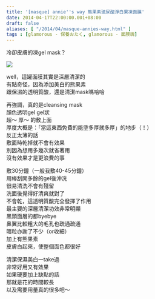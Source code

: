 ```yaml
---
title: '[masque] annie''s way 熊果素玻尿酸淨白果凍面膜'
date: 2014-04-17T22:00:00.001+08:00
draft: false
aliases: [ "/2014/04/masque-annies-way.html" ]
tags : [glamorous - 保養おたく, glamorous - 面膜魂]
---
```


冷卻皮膚的凍gel mask？  

![](/images/anniesway.jpg)

well，這罐面膜其實是深層清潔的  
有點奇怪，因為添加美白的熊果素  
跟保濕的透明質酸，還是清潔mask嗎哈哈  
  
再強調，真的是cleansing mask  
顏色透明gel gel狀  
超～ 厚～ 的敷上面  
厚度大概是：「當這東西免費的能塗多厚就多厚」的地步（！）  
反正太薄的話  
敷面時乾掉就不會有效果  
別因為想用多幾次就省著用  
沒有效果才是更浪費的事  
  
敷30分鐘（一般我敷40-45分鐘）  
用棒刮開多餘的gel後沖洗  
很易清洗不會有殘留  
洗面後覺得好清爽就對了  
不會乾，這透明質酸完全發揮了作用  
最主要的深層清潔功效非常明顯  
黑頭面層的都byebye  
鼻翼比較粗大的毛孔也疏通疏通  
暗粒亦謝了不少（or收細）  
加上有熊果素  
皮膚白起來，使整個面色都很好  
  
清潔保濕美白一take過  
非常好用又有效果  
如果硬要加上缺點的話  
那就是花的時間較長  
以及需要用量真的很多吧～
